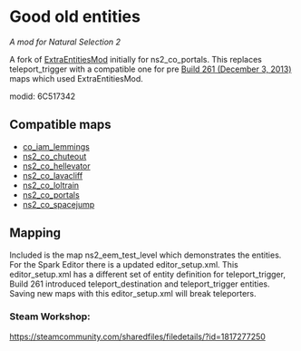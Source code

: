 # Good old entities
*A mod for Natural Selection 2*

A fork of [ExtraEntitiesMod](steamcommunity.com/sharedfiles/filedetails/?id=107977815) initially for ns2_co_portals.
This replaces teleport_trigger with a compatible one for pre [Build 261 (December 3, 2013)](https://wiki.naturalselection2.com/view/Patches/Build_261#SDK)  maps which used ExtraEntitiesMod.

modid: 6C517342

## Compatible maps
- [co_iam_lemmings](https://steamcommunity.com/sharedfiles/filedetails/?id=359811569)
- [ns2_co_chuteout](https://steamcommunity.com/sharedfiles/filedetails/?id=144443947)
- [ns2_co_hellevator](https://steamcommunity.com/sharedfiles/filedetails/?id=136345528)
- [ns2_co_lavacliff](https://steamcommunity.com/sharedfiles/filedetails/?id=110954627)
- [ns2_co_loltrain](https://steamcommunity.com/sharedfiles/filedetails/?id=136075670)
- [ns2_co_portals](https://steamcommunity.com/sharedfiles/filedetails/?id=148929224)
- [ns2_co_spacejump](https://steamcommunity.com/sharedfiles/filedetails/?id=132992388)

## Mapping
Included is the map ns2_eem_test_level which demonstrates the entities. For the Spark Editor there is a updated editor_setup.xml. This editor_setup.xml has a different set of entity definition for teleport_trigger, Build 261 introduced teleport_destination and teleport_trigger entities. Saving new maps with this editor_setup.xml will break teleporters.

### Steam Workshop: 
https://steamcommunity.com/sharedfiles/filedetails/?id=1817277250
